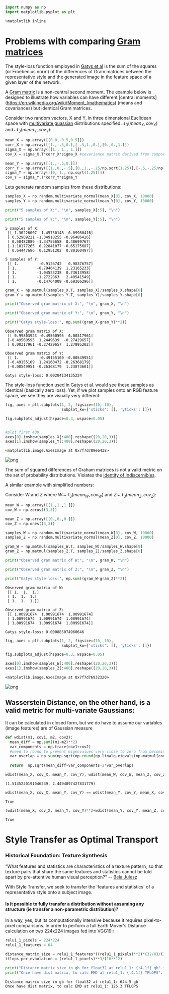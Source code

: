 

```python
import numpy as np
import matplotlib.pyplot as plt

%matplotlib inline
```

# Problems with comparing [Gram matrices](https://en.wikipedia.org/wiki/Gramian_matrix)

The style-loss function employed in [Gatys et al](https://arxiv.org/abs/1508.06576) is the sum of the squares (or Froebenius norm) of the differences of Gram matrices between the representative style and the generated image in the feature space of a given layer of the network.  

A [Gram matrix](https://en.wikipedia.org/wiki/Gramian_matrix) is a non-central second moment. The example below is designed to illustrate how variables can have different [central moments](https://en.wikipedia.org/wiki/Moment_(mathematics) (means and covariances) but identical Gram matrices. 


Consider two random vectors, X and Y,  in three dimensional Euclidean space with [multivariate guassian](https://en.wikipedia.org/wiki/Multivariate_normal_distribution) distributions specified $\mathcal{N_3}(mean_X, cov_X)$ and $\mathcal{N_3}(mean_Y, cov_Y)$:




```python
mean_X = np.array([[0.0,-0.5,0.5]])
corr_X = np.array([[1.,-.5,0.],[-.5,1.,0.],[0.,0.,1.]])
sigma_X = np.array([[1., 1., 1.]])
cov_X = sigma_X.T*corr_X*sigma_X #covariance matrix derived from components to ensure positive semi-definite

mean_Y = np.array([[1.,-.5,0.]])
corr_Y = np.array([[1.,0.,-.5],[0.,1.,-.25/np.sqrt(1.25)],[-.5,-.25/np.sqrt(1.25),1.]])
sigma_Y = np.array([[0, 1., np.sqrt(1.25)]])
cov_Y = sigma_Y.T*corr_Y*sigma_Y
```

Lets generate random samples from these distributions:


```python
samples_X = np.random.multivariate_normal(mean_X[0], cov_X, 10000)
samples_Y = np.random.multivariate_normal(mean_Y[0], cov_Y, 10000)

print("5 samples of X:", "\n", samples_X[:5], "\n")

print("5 samples of Y:", "\n", samples_Y[:5], "\n")
```

    5 samples of X: 
     [[ 1.30226007 -1.45730148  0.09980416]
     [ 0.52909221 -1.34918255 -0.96486426]
     [ 0.50482889 -1.34756658  0.48699767]
     [-1.18177265  0.22841077 -0.65175687]
     [ 0.64447686  0.12951202  0.80160497]] 
    
    5 samples of Y: 
     [[ 1.         -0.9126742   0.98376757]
     [ 1.         -0.79464139  1.23165233]
     [ 1.         -1.04523238  0.73613958]
     [ 1.         -1.2722863   2.40541549]
     [ 1.         -0.14764009 -0.69366296]] 
    



```python
gram_X = np.matmul(samples_X.T, samples_X)/samples_X.shape[0]
gram_Y = np.matmul(samples_Y.T, samples_Y)/samples_Y.shape[0]

print("Observed gram matrix of X:", "\n", gram_X, "\n")

print("Observed gram matrix of Y:", "\n", gram_Y, "\n")

print("Gatys style-loss:", np.sum((gram_X-gram_Y)**2))
```

    Observed gram matrix of X: 
     [[ 0.99803923 -0.49560595  0.00317961]
     [-0.49560595  1.2449639  -0.27429657]
     [ 0.00317961 -0.27429657  1.27895202]] 
    
    Observed gram matrix of Y: 
     [[ 1.         -0.49155109 -0.00549951]
     [-0.49155109  1.24160472 -0.26368179]
     [-0.00549951 -0.26368179  1.23873601]] 
    
    Gatys style-loss: 0.00204134135224


The style-loss function used in Gatys et al. would see these samples as identical (basically zero loss). Yet, if we plot samples onto an RGB feature space, we see they are visually very different:


```python
fig, axes = plt.subplots(1, 2, figsize=(10, 10),
                         subplot_kw={'xticks': [], 'yticks': []})

fig.subplots_adjust(hspace=0.3, wspace=0.05)


#plot first 400
axes[0].imshow(samples_X[:400].reshape((20,20,3)))
axes[1].imshow(samples_Y[:400].reshape((20,20,3)))

```




    <matplotlib.image.AxesImage at 0x7f7d789e6438>




![png](theory_files/theory_8_1.png)


The sum of squared differences of Graham matrices is not a valid metric on the set of probability distributions. Violates the [Identity of Indiscernibles](https://en.wikipedia.org/wiki/Identity_of_indiscernibles).

A similar example with simplified numbers:

Consider W and Z where  $W$~$\mathcal{N_3}(mean_W, cov_W)$ and $Z$~$\mathcal{N_3}(mean_Z, cov_Z)$:


```python
mean_W = np.array([[1.,1.,1.]])
cov_W = np.zeros((3,3))

mean_Z = np.array([[0.,0.,0.]])
cov_Z = np.ones((3,3))

samples_W = np.random.multivariate_normal(mean_W[0], cov_W, 10000)
samples_Z = np.random.multivariate_normal(mean_Z[0], cov_Z, 10000)

gram_W = np.matmul(samples_W.T, samples_W)/samples_W.shape[0]
gram_Z = np.matmul(samples_Z.T, samples_Z)/samples_Z.shape[0]

print("Observed gram matrix of W:", "\n", gram_W, "\n")

print("Observed gram matrix of Z:", "\n", gram_Z, "\n")

print("Gatys style-loss:", np.sum((gram_W-gram_Z)**2))
```

    Observed gram matrix of W: 
     [[ 1.  1.  1.]
     [ 1.  1.  1.]
     [ 1.  1.  1.]] 
    
    Observed gram matrix of Z: 
     [[ 1.00991674  1.00991674  1.00991674]
     [ 1.00991674  1.00991674  1.00991674]
     [ 1.00991674  1.00991674  1.00991674]] 
    
    Gatys style-loss: 0.000885074960646



```python
fig, axes = plt.subplots(1, 2, figsize=(10, 10),
                         subplot_kw={'xticks': [], 'yticks': []})

fig.subplots_adjust(hspace=0.3, wspace=0.05)

axes[0].imshow(samples_W[:400].reshape((20,20,3)))
axes[1].imshow(samples_Z[:400].reshape((20,20,3)))

```




    <matplotlib.image.AxesImage at 0x7f7d76932320>




![png](theory_files/theory_12_1.png)


## Wasserstein Distance, on the other hand, is a valid metric for multi-variate Gaussians:

It can be calculated in closed form, but we do have to assume our variables (image features) are of Gaussian measure


```python
def wdist(m1, cov1, m2, cov2): 
  mean_diff = np.sum((m1-m2)**2)
  var_components = np.trace(cov1+cov2)
  #need to round to prevent eigenvalues very close to zero from becoming negative
  var_overlap = np.sum(np.sqrt(np.round(np.linalg.eigvals(np.matmul(cov1,cov2)),5)))
  
  return  np.sqrt(mean_diff+var_components-2*var_overlap)
```


```python
wdist(mean_X, cov_X, mean_Y, cov_Y), wdist(mean_W, cov_W, mean_Z, cov_Z)
```




    (1.5135220191046239, 2.4494897427831779)




```python
wdist(mean_X, cov_X, mean_Y, cov_Y) == wdist(mean_Y, cov_Y, mean_X, cov_X)
```




    True




```python
(wdist(mean_X, cov_X, mean_Y, cov_Y)**2+wdist(mean_Y, cov_Y, mean_Z, cov_Z)**2) > wdist(mean_X, cov_X, mean_Z, cov_Z)**2
```




    True



# Style Transfer as Optimal Transport

### Historical Foundation: Texture Synthesis

“What features and statistics are characteristics of a texture pattern, so that texture pairs that share the same features and statistics cannot be told apart by pre-attentive human visual perception?”  -- [Bela Julesz](https://en.wikipedia.org/wiki/B%C3%A9la_Julesz)



With Style Transfer, we seek to transfer the 'features and statistics' of a representative style onto a subject image.


#### Is it possible to fully transfer a distribution without assuming any structure (ie transfer a non-parametric distribution)?

In a way, yes, but its computationally intensive because it requires pixel-to-pixel comparisons. In order to perform a full Earth Mover's Distance calculation on two 224x224 images fed into VGG19::


```python
relu1_1_pixels = 224*224
relu1_1_features = 64

distance_matrix_size = relu1_1_features*((relu1_1_pixels)**2)*(32/8)/(10**9)
tflops_per_evaulation = (relu1_1_pixels)**3/(10**12)

print("Distance matrix size in gb for float32 at relu1_1: {:4.1f} gb".format(distance_matrix_size))
print("Once have dist matrix, to calc EMD at relu1_1: {:4.1f} TFLOPS".format(tflops_per_evaulation))
```

    Distance matrix size in gb for float32 at relu1_1: 644.5 gb
    Once have dist matrix, to calc EMD at relu1_1: 126.3 TFLOPS


